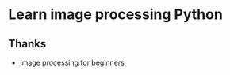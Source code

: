 # Learn image processing Python

## Thanks

- [Image processing for beginners](https://github.com/guiwitz/PyImageCourse_beginner)
